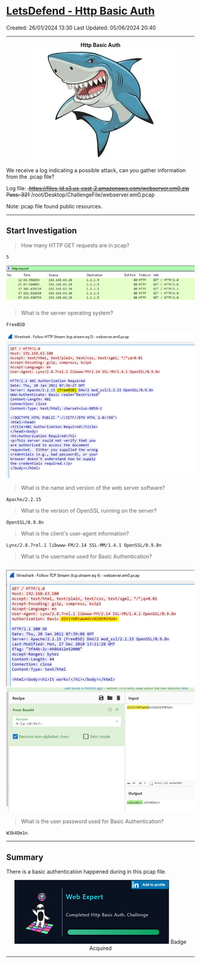 # [LetsDefend - Http Basic Auth](https://app.letsdefend.io/challenge/http-basic-auth)
Created: 26/01/2024 13:30
Last Updated: 05/06/2024 20:40
* * *
<div align=center>

**Http Basic Auth**
![1ebadb060b33b33f4906f0640a7e9528.png](../../_resources/1ebadb060b33b33f4906f0640a7e9528.png)
</div>
We receive a log indicating a possible attack, can you gather information from the .pcap file?

Log file: ~~.https://files-ld.s3.us-east-2.amazonaws.com/webserver.em0.zip Pass: 321~~ /root/Desktop/ChallengeFile/webserver.em0.pcap

Note: pcap file found public resources.
* * *
## Start Investigation
> How many HTTP GET requests are in pcap?
```
5
```
<div align=center>

![be71793331ad1f36cf37e6845839a17b.png](../../_resources/be71793331ad1f36cf37e6845839a17b.png)
</div>

> What is the server operating system?
```
FreeBSD
```
<div align=center>

![a8a4b774a6101ba125aa2cac6556064d.png](../../_resources/a8a4b774a6101ba125aa2cac6556064d.png)
</div>


> What is the name and version of the web server software?
```
Apache/2.2.15
```

> What is the version of OpenSSL running on the server?
```
OpenSSL/0.9.8n
```

> What is the client's user-agent information?
```
Lynx/2.8.7rel.1 libwww-FM/2.14 SSL-MM/1.4.1 OpenSSL/0.9.8n
```

> What is the username used for Basic Authentication?
```

```
<div align=center>

![6746132e8475a700515a3c7427d37618.png](../../_resources/6746132e8475a700515a3c7427d37618.png)
![1634775f864642d8ab79ee57e69b9048.png](../../_resources/1634775f864642d8ab79ee57e69b9048.png)
</div>

> What is the user password used for Basic Authentication?
```
W3b4Dm1n
```


* * *
## Summary
There is a basic authentication happened during in this pcap file.

<div align=center>

![e4ccc3723ebe6783710a4517525081c6.png](../../_resources/e4ccc3723ebe6783710a4517525081c6.png)
Badge Acquired
</div>

* * *